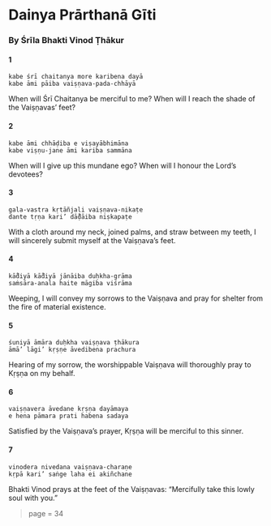 # Dainya Prārthanā Gīti

### By Śrīla Bhakti Vinod Ṭhākur

#### 1

    kabe śrī chaitanya more karibena dayā
    kabe āmi pāiba vaiṣṇava-pada-chhāyā

When will Śrī Chaitanya be merciful to me? When will I reach the shade of the Vaiṣṇavas’ feet?

#### 2

    kabe āmi chhāḍiba e viṣayābhimāna
    kabe viṣṇu-jane āmi kariba sammāna

When will I give up this mundane ego? When will I honour the Lord’s devotees?

#### 3

    gala-vastra kṛtāñjali vaiṣṇava-nikaṭe
    dante tṛṇa kari’ dā̐ḍāiba niṣkapaṭe

With a cloth around my neck, joined palms, and straw between my teeth, I will sincerely submit myself at the Vaiṣṇava’s feet.

#### 4

    kā̐diyā kā̐diyā jānāiba duḥkha-grāma
    saṁsāra-anala haite māgiba viśrāma

Weeping, I will convey my sorrows to the Vaiṣṇava and pray for shelter from the fire of material existence.

#### 5

    śuniyā āmāra duḥkha vaiṣṇava ṭhākura
    āmā’ lāgi’ kṛṣṇe āvedibena prachura

Hearing of my sorrow, the worshippable Vaiṣṇava will thoroughly pray to Kṛṣṇa on my behalf.

#### 6

    vaiṣṇavera āvedane kṛṣṇa dayāmaya
    e hena pāmara prati habena sadaya

Satisfied by the Vaiṣṇava’s prayer, Kṛṣṇa will be merciful to this sinner.

#### 7

    vinodera nivedana vaiṣṇava-charaṇe
    kṛpā kari’ saṅge laha ei akiñchane

Bhakti Vinod prays at the feet of the Vaiṣṇavas: “Mercifully take this lowly soul with you.”


> page = 34
